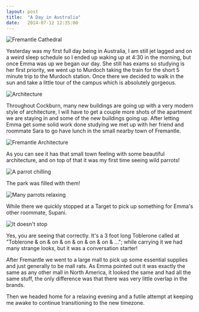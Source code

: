 ```yaml
---
layout: post
title:  "A Day in Australia"
date:   2014-07-12 12:35:00
---
```


![Fremantle Cathedral](http://i.imgur.com/LOfgbGC.jpg)

Yesterday was my first full day being in Australia, I am still jet lagged and on a weird sleep schedule so I ended up waking up at 4:30 in the morning, but once Emma was up we began our day. She still has exams so studying is her first priority, we went up to Murdoch taking the train for the short 5 minute trip to the Murdoch station. Once there we decided to walk in the sun and take a little tour of the campus which is absolutely gorgeous.

![Architecture](http://i.imgur.com/twhnCDM.jpg)

Throughout Cockburn, many new buildings are going up with a very modern style of architecture, I will have to get a couple more shots of the apartment we are staying in and some of the new buildings going up. After letting Emma get some solid work done studying we met up with her friend and roommate Sara to go have lunch in the small nearby town of Fremantle.

![Fremantle Architecture](http://i.imgur.com/gCSUKk1.jpg)

As you can see it has that small town feeling with some beautiful architecture, and on top of that it was my first time seeing wild parrots!

![A parrot chilling](http://i.imgur.com/IYP3Gkk.jpg)

The park was filled with them!

![Many parrots relaxing](http://i.imgur.com/Dj2a3Pq.jpg)

While there we quickly stopped at a Target to pick up something for Emma's other roommate, Supani.

![It doesn't stop](http://i.imgur.com/ao0Bs3m.jpg)

Yes, you are seeing that correctly. It's a 3 foot long Toblerone called at "Toblerone & on & on & on & on & on & on & ..."; while carrying it we had many strange looks, but it was a conversation starter!

After Fremantle we went to a large mall to pick up some essential supplies and just generally to be mall rats. As Emma pointed out it was exactly the same as any other mall in North America, it looked the same and had all the same stuff, the only difference was that there was very little overlap in the brands.

Then we headed home for a relaxing evening and a futile attempt at keeping me awake to continue transitioning to the new timezone.
